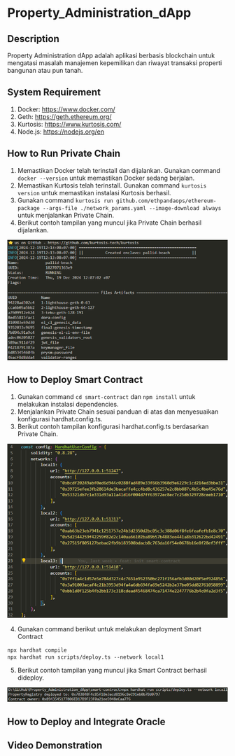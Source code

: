 # Property_Administration_dApp

## Description
Property Administration dApp adalah aplikasi berbasis blockchain untuk mengatasi masalah  manajemen kepemilikan dan riwayat transaksi properti bangunan atau pun tanah.

## System Requirement
1. Docker: https://www.docker.com/
2. Geth: https://geth.ethereum.org/
3. Kurtosis: https://www.kurtosis.com/
4. Node.js: https://nodejs.org/en

## How to Run Private Chain
1. Memastikan Docker telah terinstall dan dijalankan. Gunakan command `docker --version` untuk memastikan Docker sedang berjalan.
2. Memastikan Kurtosis telah terinstall. Gunakan command `kurtosis version` untuk memastikan instalasi Kurtosis berhasil.
3. Gunakan command `kurtosis run github.com/ethpandaops/ethereum-package --args-file ./network_params.yaml --image-download always` untuk menjalankan Private Chain.
4. Berikut contoh tampilan yang muncul jika Private Chain berhasil dijalankan.

![run private chain](images/run-private-chain.png)

## How to Deploy Smart Contract
1. Gunakan command `cd smart-contract` dan `npm install` untuk melakukan instalasi dependencies.
2. Menjalankan Private Chain sesuai panduan di atas dan menyesuaikan konfigurasi hardhat.config.ts.
3. Berikut contoh tampilan konfigurasi hardhat.config.ts berdasarkan Private Chain.

![hardhat configuration](images/hardhat-configuration.png)

4. Gunakan command berikut untuk melakukan deployment Smart Contract
```
npx hardhat compile
npx hardhat run scripts/deploy.ts --network local1
```
5. Berikut contoh tampilan yang muncul jika Smart Contract berhasil dideploy.

![deploy smart contract](images/deploy-smart-contract.png)

## How to Deploy and Integrate Oracle

## Video Demonstration
